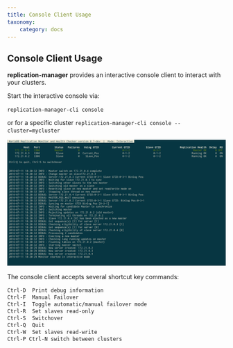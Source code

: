 ```yaml
---
title: Console Client Usage
taxonomy:
    category: docs
---
```


## Console Client Usage

**replication-manager** provides an interactive console client to interact with your clusters.

Start the interactive console via:

`replication-manager-cli console`

or for a specific cluster
`replication-manager-cli console --cluster=mycluster`

![mrmconsole](/images/console.png)

The console client accepts several shortcut key commands:

```
Ctrl-D  Print debug information
Ctrl-F  Manual Failover
Ctrl-I  Toggle automatic/manual failover mode
Ctrl-R  Set slaves read-only
Ctrl-S  Switchover
Ctrl-Q  Quit
Ctrl-W  Set slaves read-write
Ctrl-P Ctrl-N switch between clusters
```
